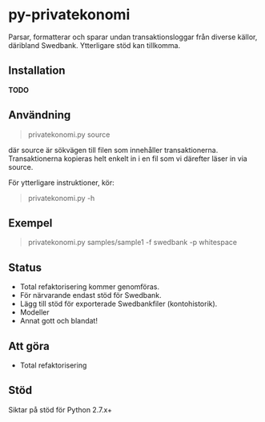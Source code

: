 py-privatekonomi
================
Parsar, formatterar och sparar undan transaktionsloggar från diverse källor, däribland Swedbank. Ytterligare stöd kan tillkomma.

Installation
------------
**TODO**

Användning
----------
> privatekonomi.py source

där source är sökvägen till filen som innehåller transaktionerna. Transaktionerna kopieras helt enkelt in i en fil som vi därefter läser in via source.

För ytterligare instruktioner, kör:

> privatekonomi.py -h

Exempel
-------
> privatekonomi.py samples/sample1 -f swedbank -p whitespace

Status
------
* Total refaktorisering kommer genomföras.
* För närvarande endast stöd för Swedbank.
* Lägg till stöd för exporterade Swedbankfiler (kontohistorik).
* Modeller
* Annat gott och blandat!

Att göra
--------
* Total refaktorisering

Stöd
----
Siktar på stöd för Python 2.7.x+
